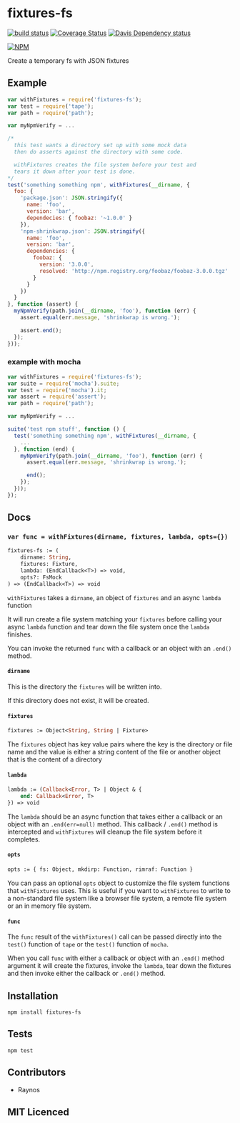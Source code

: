 # fixtures-fs

[![build status][build-png]][build] [![Coverage Status][cover-png]][cover] [![Davis Dependency status][dep-png]][dep]

[![NPM][npm-png]][npm]

Create a temporary fs with JSON fixtures

## Example

```js
var withFixtures = require('fixtures-fs');
var test = require('tape');
var path = require('path');

var myNpmVerify = ...

/*
  this test wants a directory set up with some mock data
  then do asserts against the directory with some code.

  withFixtures creates the file system before your test and 
  tears it down after your test is done.
*/
test('something something npm', withFixtures(__dirname, {
  foo: {
    'package.json': JSON.stringify({
      name: 'foo',
      version: 'bar',
      dependecies: { foobaz: '~1.0.0' }
    }),
    'npm-shrinkwrap.json': JSON.stringify({
      name: 'foo',
      version: 'bar',
      dependencies: {
        foobaz: {
          version: '3.0.0',
          resolved: 'http://npm.registry.org/foobaz/foobaz-3.0.0.tgz'
        }
      }
    })
  }
}, function (assert) {
  myNpmVerify(path.join(__dirname, 'foo'), function (err) {
    assert.equal(err.message, 'shrinkwrap is wrong.');

    assert.end();
  });
}));
```

### example with mocha

```js
var withFixtures = require('fixtures-fs');
var suite = require('mocha').suite;
var test = require('mocha').it;
var assert = require('assert');
var path = require('path');

var myNpmVerify = ...

suite('test npm stuff', function () {
  test('something something npm', withFixtures(__dirname, {
    ...
  }, function (end) {
    myNpmVerify(path.join(__dirname, 'foo'), function (err) {
      assert.equal(err.message, 'shrinkwrap is wrong.');

      end();
    });
  }));
});
```

## Docs

### `var func = withFixtures(dirname, fixtures, lambda, opts={})`

```ocaml
fixtures-fs := (
    dirname: String,
    fixtures: Fixture, 
    lambda: (EndCallback<T>) => void,
    opts?: FsMock
) => (EndCallback<T>) => void
```

`withFixtures` takes a `dirname`, an object of `fixtures` 
  and an async `lambda` function

It will run create a file system matching your `fixtures` 
  before calling your async `lambda` function and tear down
  the file system once the `lambda` finishes.

You can invoke the returned `func` with a callback or an object
 with an `.end()` method.

#### `dirname`

This is the directory the `fixtures` will be written into.

If this directory does not exist, it will be created.

#### `fixtures`

```ocaml
fixtures := Object<String, String | Fixture>
```

The `fixtures` object has key value pairs where the key is the
  directory or file name and the value is either a string content
  of the file or another object that is the content of a directory

#### `lambda`

```ocaml
lambda := (Callback<Error, T> | Object & {
    end: Callback<Error, T>
}) => void
```

The `lambda` should be an async function that takes either a 
  callback or an object with an `.end(err=null)` method. This
  callback / `.end()` method is intercepted and `withFixtures`
  will cleanup the file system before it completes.

#### `opts`

```ocaml
opts := { fs: Object, mkdirp: Function, rimraf: Function }
```

You can pass an optional `opts` object to customize the file
  system functions that `withFixtures` uses. This is useful if
  you want to `withFixtures` to write to a non-standard file
  system like a browser file system, a remote file system or
  an in memory file system.

#### `func`

The `func` result of the `withFixtures()` call can be passed
  directly into the `test()` function of `tape` or the `test()`
  function of `mocha`.

When you call `func` with either a callback or object with an
  `.end()` method argument it will create the fixtures, invoke
  the `lambda`, tear down the fixtures and then invoke either
  the callback or `.end()` method.

## Installation

`npm install fixtures-fs`

## Tests

`npm test`

## Contributors

 - Raynos

## MIT Licenced

  [build-png]: https://secure.travis-ci.org/uber/fixtures-fs.png
  [build]: https://travis-ci.org/uber/fixtures-fs
  [cover-png]: https://coveralls.io/repos/uber/fixtures-fs/badge.png
  [cover]: https://coveralls.io/r/uber/fixtures-fs
  [dep-png]: https://david-dm.org/uber/fixtures-fs.png
  [dep]: https://david-dm.org/uber/fixtures-fs
  [npm-png]: https://nodei.co/npm/fixtures-fs.png?stars&downloads
  [npm]: https://nodei.co/npm/fixtures-fs
